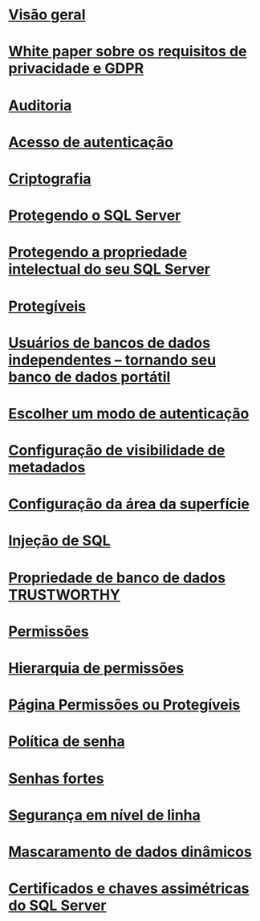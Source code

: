 # [Visão geral](security-center-for-sql-server-database-engine-and-azure-sql-database.md)  
# [White paper sobre os requisitos de privacidade e GDPR](microsoft-sql-and-the-gdpr-requirements.md) 
# [Auditoria](../../relational-databases/security/auditing/sql-server-audit-database-engine.md)
# [Acesso de autenticação](../../relational-databases/security/authentication-access/getting-started-with-database-engine-permissions.md)
# [Criptografia](../../relational-databases/security/encryption/sql-server-encryption.md)
# [Protegendo o SQL Server](securing-sql-server.md)  
# [Protegendo a propriedade intelectual do seu SQL Server](protecting-your-sql-server-intellectual-property.md)  
# [Protegíveis](securables.md)  
# [Usuários de bancos de dados independentes – tornando seu banco de dados portátil](contained-database-users-making-your-database-portable.md)  
# [Escolher um modo de autenticação](choose-an-authentication-mode.md)  
# [Configuração de visibilidade de metadados](metadata-visibility-configuration.md)  
# [Configuração da área da superfície](surface-area-configuration.md)  
# [Injeção de SQL](sql-injection.md)  
# [Propriedade de banco de dados TRUSTWORTHY](trustworthy-database-property.md)  
# [Permissões](permissions-database-engine.md)  
# [Hierarquia de permissões](permissions-hierarchy-database-engine.md)  
# [Página Permissões ou Protegíveis](permissions-or-securables-page.md)  
# [Política de senha](password-policy.md)  
# [Senhas fortes](strong-passwords.md)  
# [Segurança em nível de linha](row-level-security.md)  
# [Mascaramento de dados dinâmicos](dynamic-data-masking.md)  
# [Certificados e chaves assimétricas do SQL Server](sql-server-certificates-and-asymmetric-keys.md)  
